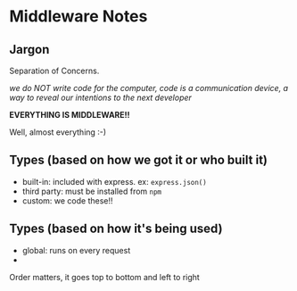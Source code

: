 # Middleware Notes

## Jargon

Separation of Concerns.

_we do NOT write code for the computer, code is a communication device,
a way to reveal our intentions to the next developer_

**EVERYTHING IS MIDDLEWARE!!**

Well, almost everything :-)

## Types (based on how we got it or who built it)

- built-in: included with express. ex: `express.json()`
- third party: must be installed from `npm`
- custom: we code these!!

## Types (based on how it's being used)

- global: runs on every request
-

Order matters, it goes top to bottom and left to right